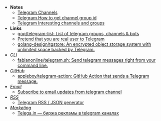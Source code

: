 - **Notes**
	- [Telegram Channels](Telegram%20Channels.md)
	- [Telegram How to get channel group id](Telegram/Telegram%20How%20to%20get%20channel%20group%20id.md)
	- [Telegram Interesting channels and groups](Telegram/Telegram%20Interesting%20channels%20and%20groups.md)
- **Links**
	- [goq/telegram-list: List of telegram groups, channels & bots](https://github.com/goq/telegram-list)
	- [Pretend that you are real user to Telegram](https://github.com/paulpierre/informer)
	- [golang-design/tgstore: An encrypted object storage system with unlimited space backed by Telegram.](https://github.com/golang-design/tgstore)
- *[CLI](../Programming/Shell/CLI.md)*
	- [fabianonline/telegram.sh: Send telegram messages right from your command line.](https://github.com/fabianonline/telegram.sh)
- *[GitHub](../Programming/Tools/Git/GitHub.md)*
	- [appleboy/telegram-action: GitHub Action that sends a Telegram message.](https://github.com/appleboy/telegram-action)
- *[Email](../Programming/Email.md)*
	- [Subscribe to email updates from telegram channel](https://articlius.com/home/SubscribeToTelegramChannelNewsletter)
- *[RSS](../Programming/RSS.md)*
	- [Telegram RSS / JSON generator](https://tg.i-c-a.su/)
- *[Marketing](../Marketing.md)*
	- [Telega.in — биржа рекламы в telegram каналах](https://telega.in)